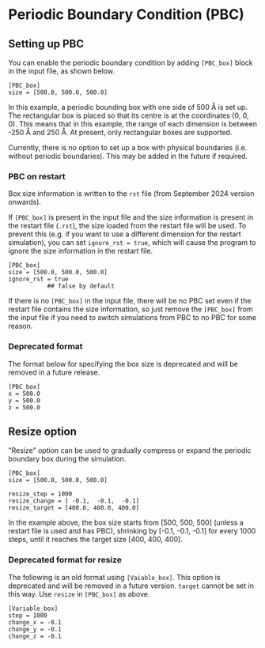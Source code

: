 # Periodic Boundary Condition (PBC)

## Setting up PBC

You can enable the periodic boundary condition by adding `[PBC_box]` block in the input file, as shown below.

```
[PBC_box]
size = [500.0, 500.0, 500.0]
```

In this example, a periodic bounding box with one side of 500 Å is set up. The rectangular box is placed so that its centre is at the coordinates (0, 0, 0). This means that in this example, the range of each dimension is between -250 Å and 250 Å. At present, only rectangular boxes are supported.

Currently, there is no option to set up a box with physical boundaries (i.e. without periodic boundaries). This may be added in the future if required.

### PBC on restart

Box size information is written to the `rst` file (from September 2024 version onwards).

If `[PBC_box]` is present in the input file and the size information is present in the restart file (`.rst`), the size loaded from the restart file will be used. To prevent this (e.g. if you want to use a different dimension for the restart simulation), you can set `ignore_rst = true`, which will cause the program to ignore the size information in the restart file.

```
[PBC_box]
size = [500.0, 500.0, 500.0]
ignore_rst = true
           ## false by default
```

If there is no `[PBC_box]` in the input file, there will be no PBC set even if the restart file contains the size information, so just remove the `[PBC_box]` from the input file if you need to switch simulations from PBC to no PBC for some reason.

### Deprecated format

The format below for specifying the box size is deprecated and will be removed in a future release.

```
[PBC_box]
x = 500.0
y = 500.0
z = 500.0
```

## Resize option

"Resize" option can be used to gradually compress or expand the periodic boundary box during the simulation.

```
[PBC_box]
size = [500.0, 500.0, 500.0]

resize_step = 1000
resize_change = [ -0.1,  -0.1,  -0.1]
resize_target = [400.0, 400.0, 400.0]
```

In the example above, the box size starts from [500, 500, 500] (unless a restart file is used and has PBC), shrinking by [-0.1, -0.1, -0.1] for every 1000 steps, until it reaches the target size [400, 400, 400].

### Deprecated format for resize

The following is an old format using `[Vaiable_box]`. This option is deprecated and will be removed in a future version. `target` cannot be set in this way. Use `resize` in `[PBC_box]` as above.

```
[Variable_box]
step = 1000
change_x = -0.1
change_y = -0.1
change_z = -0.1
```